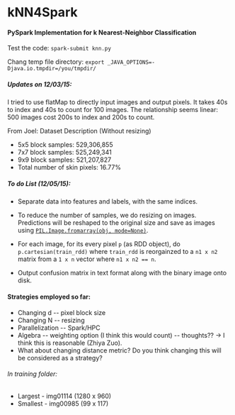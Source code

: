 # kNN4Spark
#### PySpark Implementation for k Nearest-Neighbor Classification

Test the code: `spark-submit knn.py`

Chang temp file directory: `export _JAVA_OPTIONS=-Djava.io.tmpdir=/you/tmpdir/`

##### Updates on 12/03/15:

I tried to use flatMap to directly input images and output pixels. It takes 40s to index and 40s to count for 100 images.
The relationship seems linear: 500 images cost 200s to index and 200s to count.

From Joel: Dataset Description (Without resizing)
- 5x5 block samples: 529,306,855
- 7x7 block samples: 525,249,341
- 9x9 block samples: 521,207,827
- Total number of skin pixels: 16.77%

##### To do List (12/05/15):

* Separate data into features and labels, with the same indices.

* To reduce the number of samples, we do resizing on images. Predictions will be reshaped to the original size and save as images using [`PIL.Image.fromarray(obj, mode=None)`](http://pillow.readthedocs.org/en/3.0.x/reference/Image.html).

* For each image, for its every pixel `p` (as RDD object), do `p.cartesian(train_rdd)` where `train_rdd` is reorgainzed to a `n1 x n2` matrix from a `1 x n` vector where `n1 x n2 == n`.

* Output confusion matrix in text format along with the binary image onto disk.

#### Strategies employed so far:

* Changing d -- pixel block size
* Changing N -- resizing
* Parallelization -- Spark/HPC
* Algebra -- weighting option (I think this would count) -- thoughts?? -> I think this is reasonable (Zhiya Zuo).
* What about changing distance metric? Do you think changing this will be considered as a strategy?
 
###### In training folder:
* Largest - img01114 (1280 x 960)
* Smallest - img00985 (99 x 117)


